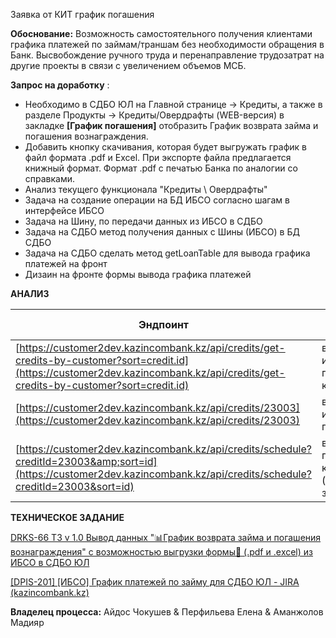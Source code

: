 Заявка от КИТ график погашения

**Обоснование:** Возможность самостоятельного получения клиентами графика платежей по займам/траншам без необходимости обращения в Банк. Высвобождение ручного труда и перенаправление трудозатрат на другие проекты в связи с увеличением объемов МСБ.

 **Запрос на доработку** :

* Необходимо в СДБО ЮЛ на Главной странице → Кредиты, а также в разделе Продукты → Кредиты/Овердрафты (WEB-версия) в закладке **[График погашения]** отобразить График возврата займа и погашения вознаграждения.
* Добавить кнопку  скачивания, которая будет выгружать график в файл формата .pdf и Excel. При экспорте файла предлагается книжный формат. Формат .pdf с печатью Банка по аналогии со справками.
* Анализ текущего функционала "Кредиты \ Овердрафты"
* Задача на создание операции на БД ИБСО согласно шагам в интерфейсе 	ИБСО
* Задача на Шину, по передачи данных из ИБСО в СДБО
* Задача на СДБО метод получения данных с Шины (ИБСО) в БД СДБО
* Задача на СДБО сделать метод getLoanTable для вывода графика платежей на фронт
* Дизаин на фронте формы вывода графика платежей

**АНАЛИЗ**

| Эндпоинт                                                                                                                                                                | Описание                                                                    | Модель данных                                                                                                                                            |
| ------------------------------------------------------------------------------------------------------------------------------------------------------------------------------- | ----------------------------------------------------------------------------------- | -------------------------------------------------------------------------------------------------------------------------------------------------------------------- |
| [https://customer2dev.kazincombank.kz/api/credits/get-credits-by-customer?sort=credit.id](https://customer2dev.kazincombank.kz/api/credits/get-credits-by-customer?sort=credit.id) | вывод всех имеющихся у пользователя кредитов | [get-credits-by-customer.json](https://wiki.kazincombank.kz/download/attachments/43847073/get-credits-by-customer.json?version=1&modificationDate=1695810875424&api=v2) |
| [https://customer2dev.kazincombank.kz/api/credits/23003](https://customer2dev.kazincombank.kz/api/credits/23003)                                                                   | вывод информации по id кредита                              | [23003.json](https://wiki.kazincombank.kz/download/attachments/43847073/23003.json?version=1&modificationDate=1695810875349&api=v2)                                     |
| [https://customer2dev.kazincombank.kz/api/credits/schedule?creditId=23003&amp;sort=id](https://customer2dev.kazincombank.kz/api/credits/schedule?creditId=23003&sort=id)           | вывод графика по кредитам (ошибка SQL запроса)   | [schedule.json](https://wiki.kazincombank.kz/download/attachments/43847073/schedule.json?version=1&modificationDate=1695810875498&api=v2)                               |

**ТЕХНИЧЕСКОЕ ЗАДАНИЕ**

[DRKS-66 ТЗ v 1.0 Вывод данных &#34;📊График возврата займа и погашения вознаграждения&#34; с возможностью выгрузки формы📃 (.pdf и .еxcel) из ИБСО в СДБО ЮЛ](https://wiki.kazincombank.kz/pages/viewpage.action?pageId=43847073 "Пройти по ссылке")

[[DPIS-201] [ИБСО] График платежей по займу для СДБО ЮЛ - JIRA (kazincombank.kz)](https://jira.kazincombank.kz/browse/DPIS-201)


**Владелец процесса:** Айдос Чокушев & Перфильева Елена & Аманжолов Мадияр
